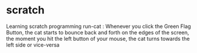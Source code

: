 # scratch
Learning scratch programming
run-cat : Whenever you click the Green Flag Button, the cat starts to bounce back and forth on the edges of the screen, the moment you hit the left button of your mouse, the cat turns towards the left side or vice-versa
